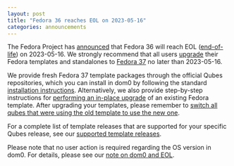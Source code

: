```yaml
---
layout: post
title: "Fedora 36 reaches EOL on 2023-05-16"
categories: announcements
---
```


The Fedora Project has [announced](https://lists.fedoraproject.org/archives/list/announce@lists.fedoraproject.org/thread/4GXBZJSGQ2PEKIBM2APCTLXBS6IDKSOP/) that Fedora 36 will reach EOL ([end-of-life](https://fedoraproject.org/wiki/End_of_life)) on 2023-05-16. We strongly recommend that all users [upgrade](https://doc.qubes-os.org/en/latest/user/templates/fedora/fedora.html#upgrading) their Fedora templates and standalones to [Fedora 37](/news/2023/03/03/fedora-37-templates-available/) no later than 2023-05-16.

We provide fresh Fedora 37 template packages through the official Qubes repositories, which you can install in dom0 by following the standard [installation instructions](https://doc.qubes-os.org/en/latest/user/templates/fedora/fedora.html#installing). Alternatively, we also provide step-by-step instructions for [performing an in-place upgrade](https://doc.qubes-os.org/en/latest/user/templates/fedora/fedora-upgrade.html) of an existing Fedora template. After upgrading your templates, please remember to [switch all qubes that were using the old template to use the new one](https://doc.qubes-os.org/en/latest/user/templates/templates.html#switching).

For a complete list of template releases that are supported for your specific Qubes release, see our [supported template releases](https://doc.qubes-os.org/en/latest/user/downloading-installing-upgrading/supported-releases.html#templates).

Please note that no user action is required regarding the OS version in dom0. For details, please see our [note on dom0 and EOL](https://doc.qubes-os.org/en/latest/user/downloading-installing-upgrading/supported-releases.html#note-on-dom0-and-eol).
